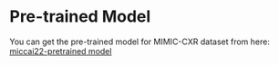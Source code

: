 # Pre-trained Model

You can get the pre-trained model for MIMIC-CXR dataset from here: [miccai22-pretrained model](https://drive.google.com/drive/folders/1j0PCVH92fntf2M-lvxlPOlm4UxbTnFYv?usp=sharing)


